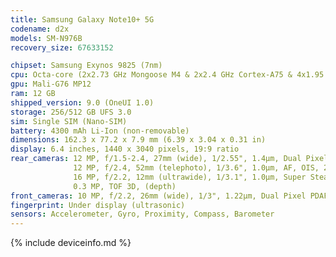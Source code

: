 ```yaml
---
title: Samsung Galaxy Note10+ 5G
codename: d2x
models: SM-N976B
recovery_size: 67633152

chipset: Samsung Exynos 9825 (7nm)
cpu: Octa-core (2x2.73 GHz Mongoose M4 & 2x2.4 GHz Cortex-A75 & 4x1.95 GHz Cortex-A55)
gpu: Mali-G76 MP12
ram: 12 GB
shipped_version: 9.0 (OneUI 1.0)
storage: 256/512 GB UFS 3.0
sim: Single SIM (Nano-SIM)
battery: 4300 mAh Li-Ion (non-removable)
dimensions: 162.3 x 77.2 x 7.9 mm (6.39 x 3.04 x 0.31 in)
display: 6.4 inches, 1440 x 3040 pixels, 19:9 ratio
rear_cameras: 12 MP, f/1.5-2.4, 27mm (wide), 1/2.55", 1.4µm, Dual Pixel PDAF, OIS;
              12 MP, f/2.4, 52mm (telephoto), 1/3.6", 1.0µm, AF, OIS, 2x optical zoom;
              16 MP, f/2.2, 12mm (ultrawide), 1/3.1", 1.0µm, Super Steady video;
              0.3 MP, TOF 3D, (depth)
front_cameras: 10 MP, f/2.2, 26mm (wide), 1/3", 1.22µm, Dual Pixel PDAF
fingerprint: Under display (ultrasonic)
sensors: Accelerometer, Gyro, Proximity, Compass, Barometer
---
```


{% include deviceinfo.md %}
